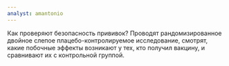 ```yaml
---
analyst: amantonio
---
```


Как проверяют безопасность прививок? Проводят рандомизированное двойное слепое плацебо-контролируемое исследование, смотрят, какие побочные эффекты возникают у тех, кто получил вакцину, и сравнивают их с контрольной группой.
